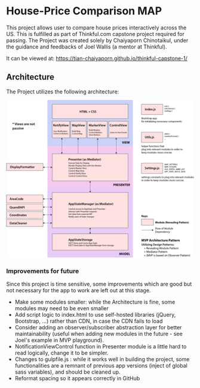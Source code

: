# House-Price Comparison MAP

This project allows user to compare house prices interactively across the US.
This is fulfilled as part of Thinkful.com capstone project required for passing.
The Project was created solely by Chaiyaporn Chinotaikul, under the guidance
and feedbacks of Joel Wallis (a mentor at Thinkful).

It can be viewed at: https://tian-chaiyaporn.github.io/thinkful-capstone-1/

## Architecture

The Project utilizes the following architecture:


<img src="architecture-drawing-mapProject.png"/>

### Improvements for future

Since this project is time sensitive, some improvements which are good but not necessary for the app to work are left out at this stage.

- Make some modules smaller: while the Architecture is fine, some modules may need to be even smaller
- Add script logic to index.html to use self-hosted libraries (jQuery, Bootstrap, ...) rather than CDN, in case the CDN fails to load
- Consider adding an observer/subscriber abstraction layer for better maintainability (useful when adding new modules in the future - see Joel's example in MVP playground).
- NotificationViewControl function in Presenter module is a little hard to read logically, change it to be simpler.
- Changes to gulpfile.js : while it works well in building the project, some functionalities are a remnant of previous app versions (inject of global sass variables), and should be cleaned up.
- Reformat spacing so it appears correctly in GitHub
